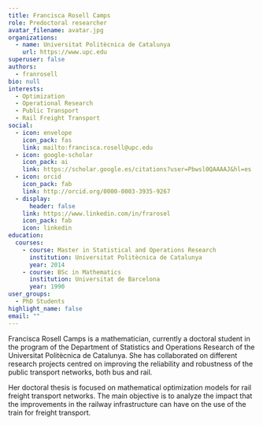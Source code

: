 ```yaml
---
title: Francisca Rosell Camps
role: Predoctoral researcher
avatar_filename: avatar.jpg
organizations:
  - name: Universitat Politècnica de Catalunya
    url: https://www.upc.edu
superuser: false
authors:
  - franrosell
bio: null
interests:
  - Optimization
  - Operational Research
  - Public Transport
  - Rail Freight Transport
social:
  - icon: envelope
    icon_pack: fas
    link: mailto:francisca.rosell@upc.edu
  - icon: google-scholar
    icon_pack: ai
    link: https://scholar.google.es/citations?user=Pbwsl0QAAAAJ&hl=es
  - icon: orcid
    icon_pack: fab
    link: http://orcid.org/0000-0003-3935-9267
  - display:
      header: false
    link: https://www.linkedin.com/in/frarosel
    icon_pack: fab
    icon: linkedin
education:
  courses:
    - course: Master in Statistical and Operations Research
      institution: Universitat Politècnica de Catalunya
      year: 2014
    - course: BSc in Mathematics
      institution: Universitat de Barcelona
      year: 1990
user_groups:
  - PhD Students
highlight_name: false
email: ""
---
```

Francisca Rosell Camps is a mathematician, currently a doctoral student in the program of the Department of Statistics and Operations Research of the Universitat Politècnica de Catalunya. She has collaborated on different research projects centred on improving the reliability and robustness of the public transport networks, both bus and rail.

Her doctoral thesis is focused on mathematical optimization models for rail freight transport networks. The main objective is to analyze the impact that the improvements in the railway infrastructure can have on the use of the train for freight transport.